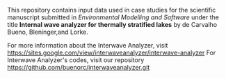 This repository contains input data used in case studies for the scientific manuscript submitted in *Environmental Modelling and Software* under the title **Internal wave analyzer for thermally stratified lakes** by de Carvalho Bueno, Bleninger,and Lorke. 

For more information about the Interwave Analyzer, visit https://sites.google.com/view/interwaveanalyzer/interwave-analyzer
For Interwave Analyzer's codes, visit our repository https://github.com/buenorc/interwaveanalyzer.git

